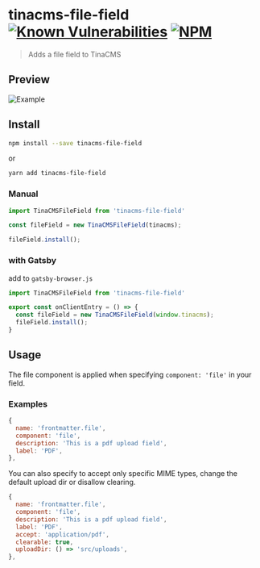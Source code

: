 # tinacms-file-field [![Known Vulnerabilities](https://snyk.io/test/github/mmintel/tinacms-condition-field/badge.svg?targetFile=packages/tinacms-file-field/package.json)](https://snyk.io/test/github/mmintel/tinacms-condition-field?targetFile=packages/tinacms-file-field/package.json) [![NPM](https://img.shields.io/npm/v/tinacms-file-field.svg)](https://www.npmjs.com/package/tinacms-file-field)

> Adds a file field to TinaCMS

## Preview
![Example](https://raw.githubusercontent.com/mmintel/tinacms-fields/master/packages/tinacms-file-field/docs/assets/example.gif)

## Install

```bash
npm install --save tinacms-file-field
```

or

```bash
yarn add tinacms-file-field
```

### Manual
```jsx
import TinaCMSFileField from 'tinacms-file-field'

const fileField = new TinaCMSFileField(tinacms);

fileField.install();
```

### with Gatsby
add to `gatsby-browser.js`
```jsx
import TinaCMSFileField from 'tinacms-file-field'

export const onClientEntry = () => {
  const fileField = new TinaCMSFileField(window.tinacms);
  fileField.install();
}
```

## Usage
The file component is applied when specifying `component: 'file'` in your field.

### Examples
```js
{
  name: 'frontmatter.file',
  component: 'file',
  description: 'This is a pdf upload field',
  label: 'PDF',
},
```

You can also specify to accept only specific MIME types, change the default upload dir or disallow clearing.

```js
{
  name: 'frontmatter.file',
  component: 'file',
  description: 'This is a pdf upload field',
  label: 'PDF',
  accept: 'application/pdf',
  clearable: true,
  uploadDir: () => 'src/uploads',
},
```
